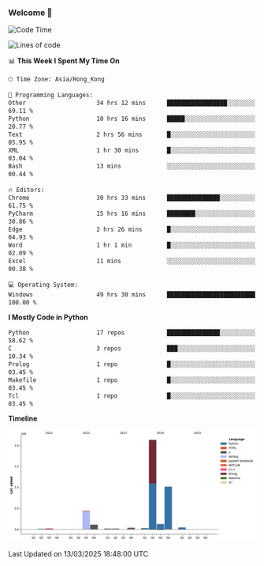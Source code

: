 ### Welcome 👋

<!--START_SECTION:waka-->
![Code Time](http://img.shields.io/badge/Code%20Time-1%2C632%20hrs%207%20mins-blue)

![Lines of code](https://img.shields.io/badge/From%20Hello%20World%20I%27ve%20Written-4.0%20million%20lines%20of%20code-blue)

📊 **This Week I Spent My Time On** 

```text
🕑︎ Time Zone: Asia/Hong_Kong

💬 Programming Languages: 
Other                    34 hrs 12 mins      █████████████████░░░░░░░░   69.11 % 
Python                   10 hrs 16 mins      █████░░░░░░░░░░░░░░░░░░░░   20.77 % 
Text                     2 hrs 56 mins       █░░░░░░░░░░░░░░░░░░░░░░░░   05.95 % 
XML                      1 hr 30 mins        █░░░░░░░░░░░░░░░░░░░░░░░░   03.04 % 
Bash                     13 mins             ░░░░░░░░░░░░░░░░░░░░░░░░░   00.44 % 

🔥 Editors: 
Chrome                   30 hrs 33 mins      ███████████████░░░░░░░░░░   61.75 % 
PyCharm                  15 hrs 16 mins      ████████░░░░░░░░░░░░░░░░░   30.86 % 
Edge                     2 hrs 26 mins       █░░░░░░░░░░░░░░░░░░░░░░░░   04.93 % 
Word                     1 hr 1 min          █░░░░░░░░░░░░░░░░░░░░░░░░   02.09 % 
Excel                    11 mins             ░░░░░░░░░░░░░░░░░░░░░░░░░   00.38 % 

💻 Operating System: 
Windows                  49 hrs 30 mins      █████████████████████████   100.00 % 
```

**I Mostly Code in Python** 

```text
Python                   17 repos            ███████████████░░░░░░░░░░   58.62 % 
C                        3 repos             ███░░░░░░░░░░░░░░░░░░░░░░   10.34 % 
Prolog                   1 repo              █░░░░░░░░░░░░░░░░░░░░░░░░   03.45 % 
Makefile                 1 repo              █░░░░░░░░░░░░░░░░░░░░░░░░   03.45 % 
Tcl                      1 repo              █░░░░░░░░░░░░░░░░░░░░░░░░   03.45 % 
```



**Timeline**

![Lines of Code chart](https://raw.githubusercontent.com/xhj2501/xhj2501/main/assets/bar_graph.png)


 Last Updated on 13/03/2025 18:48:00 UTC
<!--END_SECTION:waka-->


